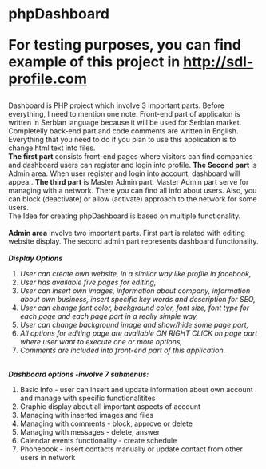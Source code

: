 # phpDashboard <br> <p>For testing purposes, you can find example of this project in http://sdl-profile.com</p>
Dashboard is PHP project which involve 3 important parts. Before everything, I need to mention one note. Front-end part of applicaton is written in Serbian language because it will be used for Serbian market. Completelly back-end part and code comments are written in English. Everything that you need to do if you plan to use this application is to change html text into files.<br> <b>The first part</b> consists front-end pages where visitors can find companies and dashboard users can register and login into profile. <b>The Second part</b> is Admin area. When user register and login into account, dashboard will appear. <b>The third part</b> is Master Admin part. Master Admin part serve for managing with a network. There you can find all info about users. Also, you can block (deactivate) or allow (activate) approach to the network for some users. <br>
The Idea for creating phpDashboard is based on multiple functionality.<br><br>
<b>Admin area</b> involve two important parts. First part is related with editing website display. The second admin part represents dashboard functionality. <br><br>
<b><i>Display Options</i></b>
<ol>
  <li> <i>User can create own website, in a similar way like profile in facebook, </i></li>
  <li> <i>User has available five pages for editing, </i></li>
  <li> <i>User can insert own images, information about company, information about own business, insert specific key words and description for SEO, </i></li>
  <li> <i>User can change font color, background color, font size, font type for each page and each page part in a really simple way, </i> </li>
  <li> <i>User can change background image and show/hide some page part, </i></li>
  <li> <i>All options for editing page are available ON RIGHT CLICK on page part where user want to execute one or more options, </i></li>
  <li> <i>Comments are included into front-end part of this application. </i></li>
</ol>
<br>
<b><i>Dashboard options -involve 7 submenus:</i></b><br>
<ol>
  <li>Basic Info - user can insert and update information about own account and manage with specific functionalitites</li>
  <li>Graphic display about all important aspects of account</li>
  <li>Managing with inserted images and files</li>
  <li>Managing with comments - block, approve or delete</li>
  <li>Managing with messages - delete, answer</li>
  <li>Calendar events functionality - create schedule</li>
  <li>Phonebook - insert contacts manually or update contact from other users in network</li>
</ol>
